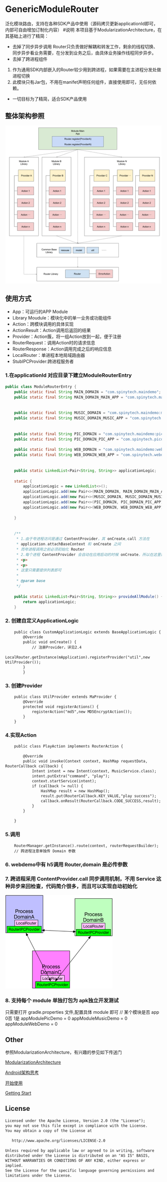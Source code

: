 # GenericModuleRouter
泛化模块路由，支持在各种SDK产品中使用（源码拷贝更新applicationId即可，内部可自由增加订制化内容）
#说明
 本项目基于ModularizationArchitecture，在其基础上进行了精简：
 - 去掉了同步异步调用
 Router只负责做好解耦和转发工作，剩余的线程切换、同步异步看业务需要，在分发到业务之后，由具体业务操作线程同步异步。
 - 去掉了跨进程组件
 1. 作为通用SDK内部嵌入的Router较少用到跨进程，如果需要在主进程分发处做进程切换
 2. 此模块只有Jar包，不用在manifet声明任何组件，直接使用即可，无任何依赖。
 - 一切目标为了精简，适合SDK产品使用
 
 ## 整体架构参照
 
 ![alt arch](route-arch.png)

## 使用方式

- App：可运行的APP Module
- Library Moudule：模块化中的单一业务或功能组件
- Action：跨模块调用的具体实现
- ActionResult：Action调用后返回的结果
- Provider：Action簇，将一组Action放到一起，便于注册
- RouterRequest：调用Action时的请求信息
- RouterResponse：Action调用完成之后的响应信息
- LocalRouter：单进程本地局域路由器
- StubIPCProvider:跨进程服务者

### 1.在applicationId 对应目录下建立ModuleRouterEntry


```java
public class ModuleRouterEntry {
    public static final String MAIN_DOMAIN = "com.spinytech.maindemo";
    public static final String MAIN_DOMAIN_MAIN_APP = "com.spinytech.maindemo.MainApplicationLogic";


    public static final String MUSIC_DOMAIN = "com.spinytech.maindemo:music";
    public static final String MUSIC_DOMAIN_MUSIC_APP = "com.spinytech.musicdemo.MusicApplicationLogic";


    public static final String PIC_DOMAIN = "com.spinytech.maindemo:pic";
    public static final String PIC_DOMAIN_PIC_APP = "com.spinytech.picdemo.PicApplicationLogic";

    public static final String WEB_DOMAIN = "com.spinytech.maindemo:web";
    public static final String WEB_DOMAIN_WEB_APP = "com.spinytech.webdemo.WebApplicationLogic";


    public static LinkedList<Pair<String, String>> applicationLogic;

    static {
        applicationLogic = new LinkedList<>();
        applicationLogic.add(new Pair<>(MAIN_DOMAIN, MAIN_DOMAIN_MAIN_APP));
        applicationLogic.add(new Pair<>(MUSIC_DOMAIN, MUSIC_DOMAIN_MUSIC_APP));
        applicationLogic.add(new Pair<>(PIC_DOMAIN, PIC_DOMAIN_PIC_APP));
        applicationLogic.add(new Pair<>(WEB_DOMAIN, WEB_DOMAIN_WEB_APP));

    }


    /**
     * 1.由于夸进程访问是通过 ContentProvider，其 onCreate,call 方法在
     * application.attachBaseContext 和 onCreate 之间
     * 而夸进程调用之前必须初始化 Router
     * 2.每个进程 ContentProvider 会自动在应用启动的时候 onCreate，所以在这里初始化 Route ，不用集成方去调用
     * <p>
     * <p>
     * 这里只需要提供列表即可
     *
     * @param base
     */

    public static LinkedList<Pair<String, String>> provideAllModule() {
        return applicationLogic;
    }

```

### 2. 创建自定义ApplicationLogic

        public class CustomApplicationLogic extends BaseApplicationLogic {
            @Override
            public void onCreate() {
                // 注册Provider，详见2.4
                LocalRouter.getInstance(mApplication).registerProvider("util",new UtilProvider());
            }
            }

### 3. 创建Provider

        public class UtilProvider extends MaProvider {
            @Override
            protected void registerActions() {
                registerAction("md5",new MD5EncryptAction());
            }
        }

### 4.实现Action
        
        public class PlayAction implements RouterAction {
        
            @Override
            public void invoke(Context context, HashMap requestData, RouterCallback callback) {
                Intent intent = new Intent(context, MusicService.class);
                intent.putExtra("command", "play");
                context.startService(intent);
                if (callback != null) {
                    HashMap result = new HashMap();
                    result.put(RouterCallback.KEY_VALUE,"play success");
                    callback.onResult(RouterCallback.CODE_SUCCESS,result);
                }
            }
        
        }

### 5.调用
        RouterManager.getInstance().route(context, routerRequestBuilder);
        // 跨进程注意单独传 Domain 参数
### 6. webdemo中有 h5调用 Router,domain 是必传参数

### 7. 跨进程采用 ContentProvider.call 同步调用机制，不用 Service 这种异步来回检查，代码简介很多，而且可以实现自动初始化
![cross process](art/CRossProcessRouter.png)
### 8. 支持每个 module 单独打包为 apk独立开发测试
只需要打开 gradle.properties 文件,配置具体 module 即可
// 某个模块是否 app  0否 1是 
appModulePicDemo = 0
appModuleMusicDemo = 0
appModuleWebDemo = 0



## Other
参照ModularizationArchitecture，有兴趣的参见如下传送门

[ModularizationArchitecture](https://github.com/tianfengjingjing/ModularizationArchitecture)

[Android架构思考](http://blog.spinytech.com/2016/12/28/android_modularization/)

[开始使用](http://blog.spinytech.com/2017/02/01/ma_get_start_cn/)

[Getting Start](http://blog.spinytech.com/2017/02/03/ma_get_start_en/)




## License


    Licensed under the Apache License, Version 2.0 (the "License");
    you may not use this file except in compliance with the License.
    You may obtain a copy of the License at

       http://www.apache.org/licenses/LICENSE-2.0

    Unless required by applicable law or agreed to in writing, software
    distributed under the License is distributed on an "AS IS" BASIS,
    WITHOUT WARRANTIES OR CONDITIONS OF ANY KIND, either express or implied.
    See the License for the specific language governing permissions and
    limitations under the License.


